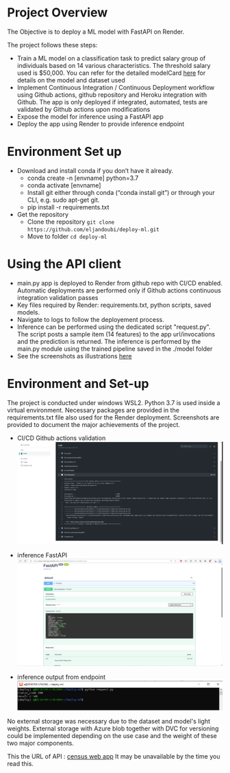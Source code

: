 # Project Overview
The Objective is to deploy a ML model with FastAPI on Render.


The project follows these steps:
- Train a ML model on a classification task to predict salary group of individuals based on 14 various characteristics. The threshold salary used is $50,000. You can refer for the detailed modelCard [here](https://github.com/eljandoubi/deploy-ml/blob/main/model_card_template.md ) for details on the model and dataset used
- Implement Continuous Integration / Continuous Deployment workflow using Github actions, github repository and Heroku integration with Github. The app is only deployed if integrated, automated, tests are validated by Github actions upon modifications
- Expose the model for inference using a FastAPI app
- Deploy the app using Render to provide inference endpoint

# Environment Set up
* Download and install conda if you don’t have it already.
    * conda create -n [envname] python=3.7
    * conda activate [envname]
    * Install git either through conda (“conda install git”) or through your CLI, e.g. sudo apt-get git.
    * pip install -r requirements.txt
* Get the repository
    * Clone the repository ```git clone https://github.com/eljandoubi/deploy-ml.git```
    * Move to folder ```cd deploy-ml```
    
# Using the API client
* main.py app is deployed to Render from github repo with CI/CD enabled. Automatic deployments are performed only if Github actions continuous integration validation passes
* Key files required by Render: requirements.txt, python scripts, saved models.
* Navigate to logs to follow the deployement process.
* Inference can be performed using the dedicated script "request.py". The script posts a sample item (14 features) to the app url/invocations and the prediction is returned. The inference is performed by the main.py module using the trained pipeline saved in the ./model folder
* See the screenshots as illustrations [here](https://github.com/eljandoubi/deploy-ml/tree/main/screenshots )
 
 
 # Environment and Set-up                                            
 The project is conducted under windows WSL2. Python 3.7 is used inside a virtual environment. Necessary packages are provided in the requirements.txt file also used for the Render deployment. Screenshots are provided to document the major achievements of the project.

 - CI/CD Github actions validation
 ![](screenshots/github_actions_success.png)

 - inference FastAPI
 ![](screenshots/live_post.png)
 
 - inference output from endpoint
  ![](screenshots/request.png)


No external storage was necessary due to the dataset and model's light weights. External storage with Azure blob together with DVC for versioning could be implemented depending on the use case and the weight of these two major components.
                                     
This the URL of API : [census web app](https://census-web-app.onrender.com ) It may be unavailable by the time you read this.
  